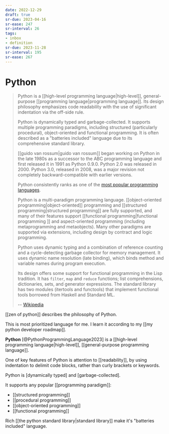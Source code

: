 ```yaml
---
date: 2022-12-29
draft: true
sr-due: 2023-04-16
sr-ease: 247
sr-interval: 26
tags:
- inbox
- definition
sr-due: 2023-11-28
sr-interval: 195
sr-ease: 267
---
```


# Python

> Python is a [[high-level programming language|high-level]],
> general-purpose [[programming language|programming language]].
> Its design philosophy emphasizes code readability with the use of significant
> indentation via the off-side rule.
>
> Python is dynamically typed and garbage-collected. It supports multiple
> programming paradigms, including structured (particularly procedural),
> object-oriented and functional programming. It is often described as a
> "batteries included" language due to its comprehensive standard library.
>
> [[guido van rossum|guido van rossum]] began working on Python in
> the late 1980s as a successor to the ABC programming language and first released
> it in 1991 as Python 0.9.0. Python 2.0 was released in 2000. Python 3.0,
> released in 2008, was a major revision not completely backward-compatible with
> earlier versions.
>
> Python consistently ranks as one of the
> [most popular programming languages](https://www.tiobe.com/tiobe-index/).
>
> Python is a multi-paradigm programming language.
> [[object-oriented programming|object-oriented]] programming
> and [[structured programming|structured programming]] are fully
> supported, and many of their features support
> [[functional programming|functional programming ]]
> and aspect-oriented programming (including metaprogramming and metaobjects).
> Many other paradigms are supported via extensions, including design by
> contract and logic programming.
>
> Python uses dynamic typing and a combination of reference counting and a
> cycle-detecting garbage collector for memory management. It uses dynamic
> name resolution (late binding), which binds method and variable names during
> program execution.
>
> Its design offers some support for functional programming in the Lisp
> tradition. It has `filter`, `map` and `reduce` functions; list comprehensions,
> dictionaries, sets, and generator expressions. The standard library has two
> modules (itertools and functools) that implement functional tools borrowed
> from Haskell and Standard ML.
>
> -- [Wikipedia](https://en.wikipedia.org/wiki/Python_\(programming_language\))

[[zen of python]] describes the philosophy of Python.

This is most prioritized language for me. I learn it according to my
[[my python developer roadmap]].

**Python** [@PythonProgrammingLanguage2023] is a
[[high-level programming language|high-level]],
[[general-purpose programming language]].

One of key features of Python is attention to [[readability]], by
using indentation to delimit code blocks, rather than curly brackets or
keywords.

Python is [dynamically typed] and [garbage-collected].

It supports any popular [[programming paradigm]]:

- [[structured programming]]
- [[procedural programming]]
- [[object-oriented programming]]
- [[functional programming]]

Rich [[the python standard library|standard library]] make it's
"batteries included" language.